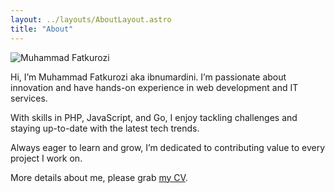 ```yaml
---
layout: ../layouts/AboutLayout.astro
title: "About"
---
```


<div class="flex flex-col sm:flex-row items-center gap-0 sm:gap-6 border border-skin-line px-5 py-2 rounded-md">
  <img
    src="/assets/avatar.png"
    alt="Muhammad Fatkurozi"
    class="w-32 h-32 sm:w-48 sm:h-48 rounded-lg mx-auto sm:mx-0"
  />
  <div class="text-center sm:text-left">
    <p class="text-gray-800">
      Hi, I’m <span class="text-skin-accent font-semibold">Muhammad Fatkurozi</span> aka <span class="underline decoration-skin-accent decoration-wavy underline-offset-4 italic">ibnumardini</span>. I’m passionate about innovation and have hands-on experience in web development and IT services.
    </p>
    <p class="mt-2 text-gray-800">
      With skills in PHP, JavaScript, and Go, I enjoy tackling challenges and staying up-to-date with the latest tech trends.
    </p>
    <p class="mt-2 text-gray-800">
      Always eager to learn and grow, I’m dedicated to contributing value to every project I work on.
    </p>
    <p class="mt-2 text-gray-800">
      More details about me, please grab <a href="https://s.id/fatkur-cv-download" target="_blank">my CV</a>.
    </p>
  </div>
</div>
